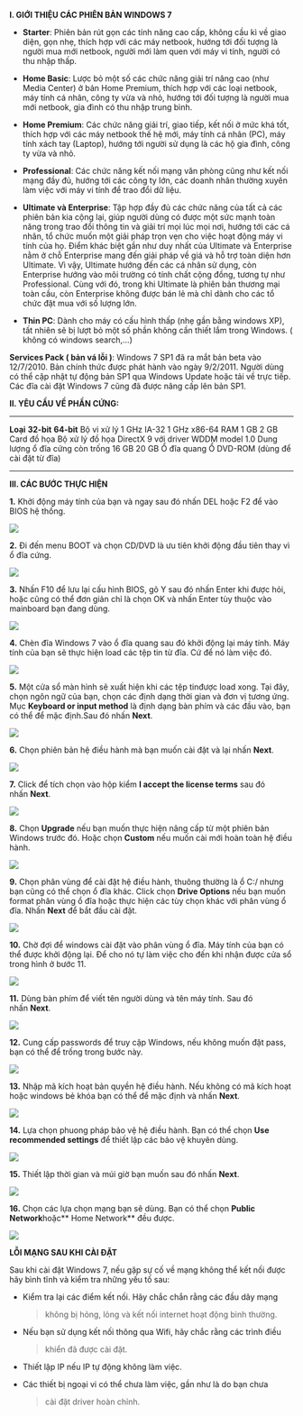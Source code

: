 **I. GIỚI THIỆU CÁC PHIÊN BẢN WINDOWS 7**

-   **Starter**: Phiên bản rút gọn các tính năng cao cấp, không cầu kì
    về giao diện, gọn nhẹ, thích hợp với các máy netbook, hướng tới đối
    tượng là người mua mới netbook, người mới làm quen với máy vi tính,
    người có thu nhập thấp.

-   **Home Basic**: Lược bỏ một số các chức năng giải trí nâng cao (như
    Media Center) ở bản Home Premium, thích hợp với các loại netbook,
    máy tính cá nhân, công ty vừa và nhỏ, hướng tới đối tượng là người
    mua mới netbook, gia đình có thu nhập trung bình.

-   **Home Premium**: Các chức năng giải trí, giao tiếp, kết nối ở mức
    khá tốt, thích hợp với các máy netbook thế hệ mới, máy tính cá nhân
    (PC), máy tính xách tay (Laptop), hướng tới người sử dụng là các hộ
    gia đình, công ty vừa và nhỏ.

-   **Professional**: Các chức năng kết nối mạng văn phòng cũng như kết
    nối mạng đầy đủ, hướng tới các công ty lớn, các doanh nhân thường
    xuyên làm việc với máy vi tính để trao đổi dữ liệu.

-   **Ultimate và Enterprise**: Tập hợp đầy đủ các chức năng của tất cả
    các phiên bản kia cộng lại, giúp người dùng có được một sức mạnh
    toàn năng trong trao đổi thông tin và giải trí mọi lúc mọi nơi,
    hướng tới các cá nhân, tổ chức muốn một giải pháp trọn vẹn cho việc
    hoạt động máy vi tính của họ. Điểm khác biệt gần như duy nhất của
    Ultimate và Enterprise nằm ở chỗ Enterprise mang đến giải pháp về
    giá và hỗ trợ toàn diện hơn Ultimate. Vì vậy, Ultimate hướng đến các
    cá nhân sử dụng, còn Enterprise hướng vào môi trường có tính chất
    cộng đồng, tương tự như Professional. Cùng với đó, trong khi
    Ultimate là phiên bản thương mại toàn cầu, còn Enterprise không được
    bán lẻ mà chỉ dành cho các tổ chức đặt mua với số lượng lớn.

-   **Thin PC**: Dành cho máy có cấu hình thấp (nhẹ gần bằng windows
    XP), tất nhiên sẽ bị lượt bỏ một số phần không cần thiết lắm
    trong Windows. ( không có windows search,...)

**Services Pack ( bản vá lỗi )**: Windows 7 SP1 đã ra mắt bản beta vào
12/7/2010. Bản chính thức được phát hành vào ngày 9/2/2011. Người dùng
có thể cập nhật tự động bản SP1 qua Windows Update hoặc tải về trực
tiếp. Các đĩa cài đặt Windows 7 cũng đã được nâng cấp lên bản SP1.

**II. YÊU CẦU VỀ PHẦN CỨNG:**

  --------------------------------- ----------------------------------------------------- --------------
  **Loại**                          **32-bit**                                            **64-bit**
  Bộ vi xử lý                       1 GHz IA-32                                           1 GHz x86-64
  RAM                               1 GB                                                  2 GB
  Card đồ họa                       Bộ xử lý đồ họa DirectX 9 với driver WDDM model 1.0
  Dung lượng ổ đĩa cứng còn trống   16 GB                                                 20 GB
  Ổ đĩa quang                       Ổ DVD-ROM (dùng để cài đặt từ đĩa)
  --------------------------------- ----------------------------------------------------- --------------

**III. CÁC BƯỚC THỰC HIỆN**

**1.** Khởi động máy tính của bạn và ngay sau đó nhấn DEL hoặc F2 để vào
BIOS hệ thống.

![](3.3-cai-dat-he-dieu-hanh-windows-7-media/media/image1.jpeg)

**2.** Đi đến menu BOOT và chọn CD/DVD là ưu tiên khởi động đầu tiên
thay vì ổ đĩa cứng.

![](3.3-cai-dat-he-dieu-hanh-windows-7-media/media/image2.jpeg)

**3.** Nhấn F10 để lưu lại cấu hình BIOS, gõ Y sau đó nhấn Enter khi
được hỏi, hoặc cũng có thể đơn giản chỉ là chọn OK và nhấn Enter tùy
thuộc vào mainboard bạn đang dùng.

![](3.3-cai-dat-he-dieu-hanh-windows-7-media/media/image3.jpeg)

**4.** Chèn đĩa Windows 7 vào ổ đĩa quang sau đó khởi động lại máy tính.
Máy tính của bạn sẽ thực hiện load các tệp tin từ đĩa. Cứ để nó làm việc
đó.

![](3.3-cai-dat-he-dieu-hanh-windows-7-media/media/image4.jpeg)

**5.** Một cửa sổ màn hình sẽ xuất hiện khi các tệp tinđược load xong.
Tại đây, chọn ngôn ngữ của bạn, chọn các định dạng thời gian và đơn vị
tương ứng. Mục **Keyboard or input method** là định dạng bàn phím và các
đầu vào, bạn có thể để mặc định.Sau đó nhấn **Next**.

![](3.3-cai-dat-he-dieu-hanh-windows-7-media/media/image5.jpeg)

**6.** Chọn phiên bản hệ điều hành mà bạn muốn cài đặt và lại
nhấn **Next**.

![](3.3-cai-dat-he-dieu-hanh-windows-7-media/media/image6.jpeg)

**7.** Click để tích chọn vào hộp kiểm **I accept the license
terms** sau đó nhấn **Next**.

![](3.3-cai-dat-he-dieu-hanh-windows-7-media/media/image7.jpeg)

**8.** Chọn **Upgrade** nếu bạn muốn thực hiện nâng cấp từ một phiên bản
Windows trước đó. Hoặc chọn **Custom** nếu muốn cài mới hoàn toàn hệ
điều hành.

![](3.3-cai-dat-he-dieu-hanh-windows-7-media/media/image8.jpeg)

**9.** Chọn phân vùng để cài đặt hệ điều hành, thuông thường là ổ C:/
nhưng bạn cũng có thể chọn ổ đĩa khác. Click chọn **Drive Options** nếu
bạn muốn format phân vùng ổ đĩa hoặc thực hiện các tùy chọn khác với
phân vùng ổ đĩa. Nhấn **Next** để bắt đầu cài đặt.

![](3.3-cai-dat-he-dieu-hanh-windows-7-media/media/image9.jpeg)

**10.** Chờ đợi để windows cài đặt vào phân vùng ổ đĩa. Máy tính của bạn
có thể được khởi động lại. Để cho nó tự làm việc cho đến khi nhận được
cửa sổ trong hình ở bước 11.

![](3.3-cai-dat-he-dieu-hanh-windows-7-media/media/image10.jpeg)

**11.** Dùng bàn phím để viết tên người dùng và tên máy tính. Sau đó
nhấn **Next**.

![](3.3-cai-dat-he-dieu-hanh-windows-7-media/media/image11.jpeg)

**12.** Cung cấp passwords để truy cập Windows, nếu không muốn đặt pass,
bạn có thể để trống trong bước này.

![](3.3-cai-dat-he-dieu-hanh-windows-7-media/media/image12.jpeg)

**13.** Nhập mã kích hoạt bản quyền hệ điều hành. Nếu không có mã kích
hoạt hoặc windows bẻ khóa bạn có thể để mặc định và nhấn **Next**.

![](3.3-cai-dat-he-dieu-hanh-windows-7-media/media/image13.jpeg)

**14.** Lựa chọn phuong pháp bảo vệ hệ điều hành. Bạn có thể chọn **Use
recommended settings** để thiết lập các bảo vệ khuyên dùng.

![](3.3-cai-dat-he-dieu-hanh-windows-7-media/media/image14.jpeg)

**15.** Thiết lập thời gian và múi giờ bạn muốn sau đó nhấn **Next**.

![](3.3-cai-dat-he-dieu-hanh-windows-7-media/media/image15.jpeg)

**16.** Chọn các lựa chọn mạng bạn sẽ dùng. Bạn có thể chọn **Public
Network**hoặc** Home Network** đều được.

![](3.3-cai-dat-he-dieu-hanh-windows-7-media/media/image16.jpeg)

**LỖI MẠNG SAU KHI CÀI ĐẶT**

Sau khi cài đặt Windows 7, nếu gặp sự cố về mạng không thể kết nối được
hãy bình tĩnh và kiểm tra những yếu tố sau:

-   Kiểm tra lại các điểm kết nối. Hãy chắc chắn rằng các đầu dây mạng
    > không bị hỏng, lỏng và kết nối internet hoạt động bình thường.

-   Nếu bạn sử dụng kết nối thông qua Wifi, hãy chắc rằng các trình điều
    > khiển đã được cài đặt.

-   Thiết lập IP nếu IP tự động không làm việc.

-   Các thiết bị ngoại vi có thể chưa làm việc, gần như là do bạn chưa
    > cài đặt driver hoàn chỉnh.


